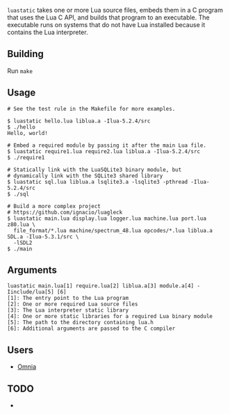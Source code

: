 `luastatic` takes one or more Lua source files, embeds them in a C program that uses the 
Lua C API, and builds that program to an executable. The executable runs on systems that 
do not have Lua installed because it contains the Lua interpreter.

## Building
Run `make`

## Usage
```
# See the test rule in the Makefile for more examples.

$ luastatic hello.lua liblua.a -Ilua-5.2.4/src
$ ./hello
Hello, world!

# Embed a required module by passing it after the main Lua file.
$ luastatic require1.lua require2.lua liblua.a -Ilua-5.2.4/src
$ ./require1

# Statically link with the LuaSQLite3 binary module, but 
# dynamically link with the SQLite3 shared library
$ luastatic sql.lua liblua.a lsqlite3.a -lsqlite3 -pthread -Ilua-5.2.4/src
$ ./sql

# Build a more complex project
# https://github.com/ignacio/luagleck
$ luastatic main.lua display.lua logger.lua machine.lua port.lua z80.lua \
  file_format/*.lua machine/spectrum_48.lua opcodes/*.lua liblua.a SDL.a -Ilua-5.3.1/src \
  -lSDL2
$ ./main
```

## Arguments
```
luastatic main.lua[1] require.lua[2] liblua.a[3] module.a[4] -Iinclude/lua[5] [6]
[1]: The entry point to the Lua program
[2]: One or more required Lua source files
[3]: The Lua interpreter static library
[4]: One or more static libraries for a required Lua binary module
[5]: The path to the directory containing lua.h
[6]: Additional arguments are passed to the C compiler
```

## Users
- [Omnia](https://github.com/tongson/omnia)

## TODO
-
